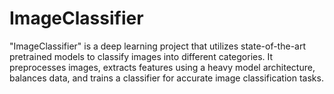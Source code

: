 # ImageClassifier
"ImageClassifier" is a deep learning project that utilizes state-of-the-art pretrained models to classify images into different categories. It preprocesses images, extracts features using a heavy model architecture, balances data, and trains a classifier for accurate image classification tasks.
